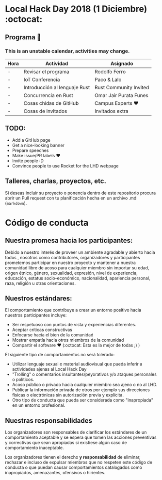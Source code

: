 # Local Hack Day 2018 (1 Diciembre) :octocat:

## Programa :calendar:
### This is an unstable calendar, activities may change.

| Hora | Actividad | Asignado |
|------|-----------|----------|
| - |Revisar el programa| Rodolfo Ferro|
| - | IoT Conferencia | Paco & Lalo |
| - | Introducción al lenguaje Rust| Rust Community Invited|
| - | Concurrencia en Rust | Omar Jair Purata Funes |
| - | Cosas chidas de GitHub | Campus Experts :heart: |
| - | Cosas de invitados | Invitados extra |

## TODO:
* Add a GitHub page
* Get a nice-looking banner
* Prepare speeches
* Make issue/PR labels :heart:
* Invite people :D
* Convince people to use Rocket for the LHD webpage

## Talleres, charlas, proyectos, etc.

Si deseas incluir su proyecto o ponencia dentro de este repositorio procura
abrir un Pull request con tu planificación hecha en un archivo .md (`markdown`).

# Código de conducta

## Nuestra promesa hacia los participantes:

Debido a nuestro interés de proveer un ambiente agradable y abierto hacia todos
, nosotros como contributores, organizadores y participantes prometemos
participar en nuestro proyecto y mantener a nuestra comunidad libre de acoso
para cualquier miembro sin importar su edad, origen étnico, género, sexualidad,
expresión, nivel de experiencia, educación, estatus socio-económico,
nacionalidad, apariencia personal, raza, religión u otras orientaciones.

## Nuestros estándares:

El comportamiento que contribuye a crear un entorno positivo hacia nuestros
participantes incluye:

* Ser respetuoso con puntos de vista y experiencias diferentes.
* Aceptar críticas constructivas
* Enfocarse hacia el bien de la comunidad
* Mostrar empatía hacia otros miembros de la comunidad
* Compartir el software :heart: (:octocat: Esta es la mejor de todas ;) )

El siguiente tipo de comportamientos no será tolerado:

* Utilizar lenguaje sexual o material audiovisual que pueda inferir a
actividades ajenas al Local Hack Day
* "Trolling" o comentarios insultantes/peyorativos y/o ataques personales o
políticos.
* Acoso público o privado hacia cualquier miembro sea ajeno o no al LHD.
* Publicar la información privada de otros por ejemplo sus direcciones físicas
o electrónicas sin autorización previa y explícita.
* Otro tipo de conducta que pueda ser considerada como "inapropiada" en un
entorno profesional.

## Nuestras responsabilidades

Los organizadores son responsables de clarificar los estándares de un
comportamiento aceptable y se espera que tomen las acciones preventivas y
correctivas que sean apropiadas si existiese algún caso de comportamiento
inaceptable.

Los organizadores tienen el derecho **y responsabilidad** de eliminar, rechazar e
incluso de expulsar miembros que no respeten este código de conducta o que
puedan causar comportamientos catalogados como inapropiados, amenazantes,
ofensivos o hirientes.
